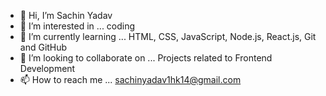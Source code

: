 - 👋 Hi, I’m Sachin Yadav
- 👀 I’m interested in ... coding
- 🌱 I’m currently learning ... HTML, CSS, JavaScript, Node.js, React.js,  Git and GitHub
- 💞️ I’m looking to collaborate on ... Projects related to Frontend Development
- 📫 How to reach me ... sachinyadav1hk14@gmail.com

<!---
sachinyadav1hk14/sachinyadav1hk14 is a ✨ special ✨ repository because its `README.md` (this file) appears on your GitHub profile.
You can click the Preview link to take a look at your changes.
--->
